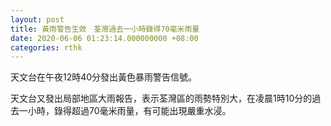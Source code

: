 ```yaml
---
layout: post
title: 黃雨警告生效　荃灣過去一小時錄得70毫米雨量
date: 2020-06-06 01:23:14.000000000 +08:00
categories: rthk
---
```


天文台在午夜12時40分發出黃色暴雨警告信號。

天文台又發出局部地區大雨報告，表示荃灣區的雨勢特別大，在凌晨1時10分的過去一小時，錄得超過70毫米雨量，有可能出現嚴重水浸。
